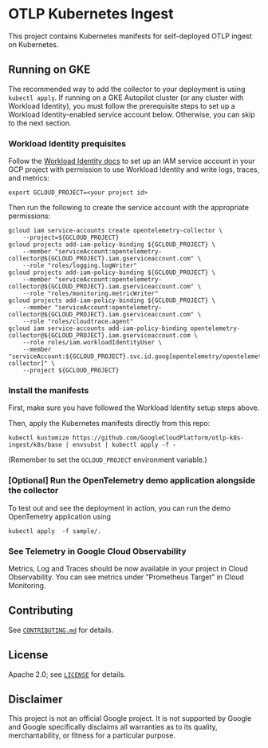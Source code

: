 # OTLP Kubernetes Ingest

This project contains Kubernetes manifests for self-deployed OTLP ingest on Kubernetes.

## Running on GKE

The recommended way to add the collector to your deployment is using `kubectl
apply`. If running on a GKE Autopilot cluster (or any cluster with Workload
Identity), you must follow the prerequisite steps to set up a Workload
Identity-enabled service account below. Otherwise, you can skip to the next
section.

### Workload Identity prequisites

Follow the [Workload Identity
docs](https://cloud.google.com/kubernetes-engine/docs/how-to/workload-identity#authenticating_to)
to set up an IAM service account in your GCP project with permission to use
Workload Identity and write logs, traces, and metrics:

```console
export GCLOUD_PROJECT=<your project id>
```

Then run the following to create the service account with the appropriate permissions:
```console
gcloud iam service-accounts create opentelemetry-collector \
    --project=${GCLOUD_PROJECT}
gcloud projects add-iam-policy-binding ${GCLOUD_PROJECT} \
    --member "serviceAccount:opentelemetry-collector@${GCLOUD_PROJECT}.iam.gserviceaccount.com" \
    --role "roles/logging.logWriter"
gcloud projects add-iam-policy-binding ${GCLOUD_PROJECT} \
    --member "serviceAccount:opentelemetry-collector@${GCLOUD_PROJECT}.iam.gserviceaccount.com" \
    --role "roles/monitoring.metricWriter"
gcloud projects add-iam-policy-binding ${GCLOUD_PROJECT} \
    --member "serviceAccount:opentelemetry-collector@${GCLOUD_PROJECT}.iam.gserviceaccount.com" \
    --role "roles/cloudtrace.agent"
gcloud iam service-accounts add-iam-policy-binding opentelemetry-collector@${GCLOUD_PROJECT}.iam.gserviceaccount.com \
    --role roles/iam.workloadIdentityUser \
    --member "serviceAccount:${GCLOUD_PROJECT}.svc.id.goog[opentelemetry/opentelemetry-collector]" \
    --project ${GCLOUD_PROJECT}
```

### Install the manifests

First, make sure you have followed the Workload Identity setup steps above.

Then, apply the Kubernetes manifests directly from this repo:

```console
kubectl kustomize https://github.com/GoogleCloudPlatform/otlp-k8s-ingest/k8s/base | envsubst | kubectl apply -f -
```

(Remember to set the `GCLOUD_PROJECT` environment variable.)

### [Optional] Run the OpenTelemetry demo application alongside the collector

To test out and see the deployment in action, you can run the demo OpenTemetry application using
```console
kubectl apply  -f sample/.
```

### See Telemetry in Google Cloud Observability

Metrics, Log and Traces should be now available in your project in Cloud Observability.
You can see metrics under "Prometheus Target" in Cloud Monitoring.

## Contributing

See [`CONTRIBUTING.md`](CONTRIBUTING.md) for details.

## License

Apache 2.0; see [`LICENSE`](LICENSE) for details.

## Disclaimer

This project is not an official Google project. It is not supported by
Google and Google specifically disclaims all warranties as to its quality,
merchantability, or fitness for a particular purpose.
